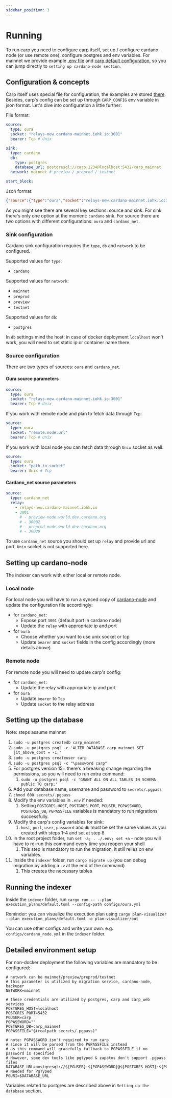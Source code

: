 ```yaml
---
sidebar_position: 3
---
```


# Running

To run carp you need to configure carp itself, set up / configure cardano-node (or use remote one), configure postgres and env variables. For mainnet we provide example [.env file](https://github.com/dcSpark/carp/blob/main/.env) and [carp default configuration](https://github.com/dcSpark/carp/blob/main/indexer/configs/default.yml), so you can jump directly to `setting up cardano-node section`.

## Configuration & concepts

Carp itself uses special file for configuration, the examples are stored [there](https://github.com/dcSpark/carp/blob/main/indexer/configs/). Besides, carp's config can be set up through `CARP_CONFIG` env variable in json format. Let's dive into configuration a little further:

File format:
```yaml
source:
  type: oura
  socket: "relays-new.cardano-mainnet.iohk.io:3001"
  bearer: Tcp # Unix

sink:
  type: cardano
  db:
    type: postgres
    database_url: postgresql://carp:1234@localhost:5432/carp_mainnet
  network: mainnet # preview / preprod / testnet

start_block:
```

Json format:
```json
{"source":{"type":"oura","socket":"relays-new.cardano-mainnet.iohk.io:3001","bearer":"Tcp"},"sink":{"type":"cardano","db":{"type": "postgres","database_url":"postgresql://carp:1234@localhost:5432/carp_mainnet"},"network":"mainnet"},"start_block":null}
```

As you might see there are several key sections: source and sink. For sink there's only one option at the moment: `cardano` sink. For source there are two options with different configurations: `oura` and `cardano_net`.

### Sink configuration

Cardano sink configuration requires the `type`, `db` and `network` to be configured. 

Supported values for `type`:
* `cardano`

Supported values for `network`:
* `mainnet`
* `preprod`
* `preview`
* `testnet`

Supported values for `db`:
* `postgres`

In `db` settings mind the host: in case of docker deployment `localhost` won't work, you will need to set static ip or container name there.

### Source configuration

There are two types of sources: `oura` and `cardano_net`.

#### Oura source parameters
```yaml
source:
  type: oura
  socket: "relays-new.cardano-mainnet.iohk.io:3001"
  bearer: Tcp # Unix
```

If you work with remote node and plan to fetch data through `Tcp`:
```yaml
source:
  type: oura
  socket: "remote.node.url"
  bearer: Tcp # Unix
```

If you work with local node you can fetch data through `Unix` socket as well:
```yaml
source:
  type: oura
  socket: "path.to.socket"
  bearer: Unix # Tcp
```

#### Cardano_net source parameters
```yaml
source:
  type: cardano_net
  relay: 
    - relays-new.cardano-mainnet.iohk.io
    - 3001
      # - preview-node.world.dev.cardano.org
      # - 30002
      # - preprod-node.world.dev.cardano.org
      # - 30000
```

To use `cardano_net` source you should set up `relay` and provide url and port. `Unix` socket is not supported here.

## Setting up cardano-node

The indexer can work with either local or remote node. 

### Local node

For local node you will have to run a synced copy of [cardano-node](https://github.com/input-output-hk/cardano-node/) and update the configuration file accordingly:
* for `cardano_net`:
  * Expose port `3001` (default port in cardano node)
  * Update the `relay` with appropriate ip and port 
* for `oura`
  * Choose whether you want to use unix socket or tcp
  * Update `bearer` and `socket` fields in the config accordingly (more details above).

### Remote node

For remote node you will need to update carp's config:
* for `cardano_net`:
    * Update the relay with appropriate ip and port
* for `oura`
    * Update `bearer` to `Tcp`
    * Update `socket` to the relay address

## Setting up the database

Note: steps assume mainnet

1. `sudo -u postgres createdb carp_mainnet`
2. `sudo -u postgres psql -c 'ALTER DATABASE carp_mainnet SET jit_above_cost = -1;'`
3. `sudo -u postgres createuser carp`
4. `sudo -u postgres psql -c "\password carp"`
5. For postgres version 15+ there's a breaking change regarding the permissions, so you will need to run extra command:
   1. `sudo -u postgres psql -c 'GRANT ALL ON ALL TABLES IN SCHEMA public TO carp;'`
6. Add your database name, username and password to `secrets/.pgpass`
7. `chmod 600 secrets/.pgpass`
8. Modify the env variables in `.env` if needed:
   1. Setting `POSTGRES_HOST`, `POSTGRES_PORT`, `PGUSER`, `PGPASSWORD`, `POSTGRES_DB`, `PGPASSFILE` variables is mandatory to run migrations successfully.
9. Modify the carp's config variables for sink:
   1. `host`, `port`, `user`, `password` and `db` must be set the same values as you created with steps 1-4 and set at step 8
10. In the root project folder, run `set -a; . ./.env; set +a` - note you will have to re-run this command every time you reopen your shell
    1. This step is mandatory to run the migration, it still relies on env variables.
11. Inside the `indexer` folder, run `cargo migrate up` (you can debug migration by adding a `-v` at the end of the command)
    1. This creates the necessary tables

## Running the indexer

Inside the `indexer` folder, run `cargo run -- --plan execution_plans/default.toml --config-path configs/oura.yml`

Reminder: you can visualize the execution plan using `cargo plan-visualizer --plan execution_plans/default.toml -o plan-visualizer/out`

You can use other configs and write your own: e.g. `configs/cardano_node.yml` in the `indexer` folder.

## Detailed environment setup

For non-docker deployment the following variables are mandatory to be configured:

```dotenv
# network can be mainnet/preview/preprod/testnet
# this parameter is utilized by migration service, cardano-node, backuper
NETWORK=mainnet

# these credentials are utilized by postgres, carp and carp_web services
POSTGRES_HOST=localhost
POSTGRES_PORT=5432
PGUSER=carp
PGPASSWORD=""
POSTGRES_DB=carp_mainnet
PGPASSFILE="$(realpath secrets/.pgpass)"

# note: PGPASSWORD isn't required to run carp
# since it will be parsed from the PGPASSFILE instead
# as this command will gracefully fallback to PGPASSFILE if no password is specified
# However, some dev tools like pgtyped & zapatos don't support .pgpass files
DATABASE_URL=postgresql://${PGUSER}:${PGPASSWORD}@${POSTGRES_HOST}:${POSTGRES_PORT}/${POSTGRES_DB}
# Needed for PgTyped
PGURI=$DATABASE_URL
```

Variables related to postgres are described above in `Setting up the database` section.
